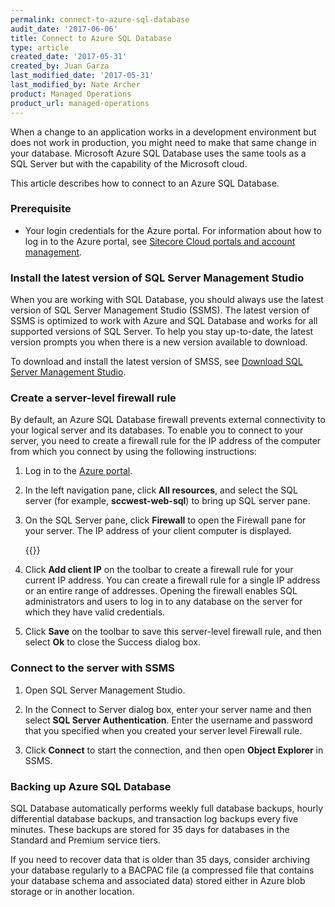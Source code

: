 ```yaml
---
permalink: connect-to-azure-sql-database
audit_date: '2017-06-06'
title: Connect to Azure SQL Database
type: article
created_date: '2017-05-31'
created_by: Juan Garza
last_modified_date: '2017-05-31'
last_modified_by: Nate Archer
product: Managed Operations
product_url: managed-operations
---
```


When a change to an application works in a development environment but does not work in production, you might need to make that same change in your database. Microsoft Azure SQL Database uses the same tools as a SQL Server but with the capability of the Microsoft cloud. 

This article describes how to connect to an Azure SQL Database.

### Prerequisite

- Your login credentials for the Azure portal. For information about how to log in to the Azure portal, see [Sitecore Cloud portals and account management](/support/how-to/sitecore-cloud-portals-and-account-management/).

### Install the latest version of SQL Server Management Studio

When you are working with SQL Database, you should always use the latest version of SQL Server Management Studio (SSMS). The latest version of SSMS is optimized to work with Azure and SQL Database and works for all supported versions of SQL Server. To help you stay up-to-date, the latest version prompts you when there is a new version available to download. 

To download and install the latest version of SMSS, see [Download SQL Server Management Studio](https://docs.microsoft.com/en-us/sql/ssms/download-sql-server-management-studio-ssms).

### Create a server-level firewall rule

By default, an Azure SQL Database firewall prevents external connectivity to your logical server and its databases. To enable you to connect to your server, you need to create a firewall rule for the IP address of the computer from which you connect by using the following instructions:

1. Log in to the [Azure portal](https://portal.azure.com/).

2. In the left navigation pane, click **All resources**, and select the SQL server (for example, **sccwest-web-sql**) to bring up SQL server pane.

3. On the SQL Server pane, click **Firewall** to open the Firewall pane for your server. The IP address of your client computer is displayed.

    {{<image src="firewall-ip.png" alt="" title="">}}

4. Click **Add client IP** on the toolbar to create a firewall rule for your current IP address. You can create a firewall rule for a single IP address or an entire range of addresses. Opening the firewall enables SQL administrators and users to log in to any database on the server for which they have valid credentials.

5. Click **Save** on the toolbar to save this server-level firewall rule, and then select **Ok** to close the Success dialog box.

### Connect to the server with SSMS

1. Open SQL Server Management Studio.

2. In the Connect to Server dialog box, enter your server name and then select **SQL Server Authentication**. Enter the username and password that you specified when you created your server level Firewall rule.

3. Click **Connect** to start the connection, and then open **Object Explorer** in SSMS.

### Backing up Azure SQL Database

SQL Database automatically performs weekly full database backups, hourly differential
database backups, and transaction log backups every five minutes. These backups are
stored for 35 days for databases in the Standard and Premium service tiers.

If you need to recover data that is older than 35 days, consider archiving your database
regularly to a BACPAC file (a compressed file that contains your database schema and
associated data) stored either in Azure blob storage or in another location.
